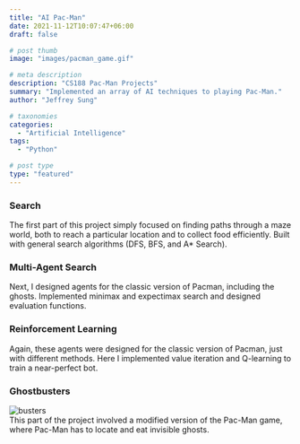 ```yaml
---
title: "AI Pac-Man"
date: 2021-11-12T10:07:47+06:00
draft: false

# post thumb
image: "images/pacman_game.gif"

# meta description
description: "CS188 Pac-Man Projects"
summary: "Implemented an array of AI techniques to playing Pac-Man."
author: "Jeffrey Sung"

# taxonomies
categories: 
  - "Artificial Intelligence"
tags:
  - "Python"

# post type
type: "featured"
---
```


### Search
The first part of this project simply focused on finding paths through a maze world, both to reach a particular location and to collect food efficiently. Built with general search algorithms (DFS, BFS, and A* Search).

### Multi-Agent Search
Next, I designed agents for the classic version of Pacman, including the ghosts. Implemented minimax and expectimax search and designed evaluation functions.

### Reinforcement Learning
Again, these agents were designed for the classic version of Pacman, just with different methods. Here I implemented value iteration and Q-learning to train a near-perfect bot.

### Ghostbusters
![busters](/images/busters.jpeg#center)  
This part of the project involved a modified version of the Pac-Man game, where Pac-Man has to locate and eat invisible ghosts.